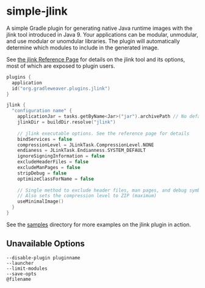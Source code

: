 # simple-jlink

A simple Gradle plugin for generating native Java runtime images with the jlink tool introduced in Java 9.
Your applications can be modular, unmodular, and use modular or unomdular libraries. The
plugin will automatically determine which modules to include in the generated image.

See [the jlink Reference Page](https://docs.oracle.com/javase/9/tools/jlink.htm) for details on the
jlink tool and its options, most of which are exposed to plugin users.

```kotlin
plugins {
  application
  id("org.gradleweaver.plugins.jlink")
}

jlink {
  "configuration name" {
    applicationJar = tasks.getByName<Jar>("jar").archivePath // No default value
    jlinkDir = buildDir.resolve("jlink")
    
    // jlink executable options. See the reference page for details
    bindServices = false
    compressionLevel = JLinkTask.CompressionLevel.NONE
    endianess = JLinkTask.Endianness.SYSTEM_DEFAULT
    ignoreSigningInformation = false
    excludeHeaderFiles = false
    excludeManPages = false
    stripDebug = false
    optimizeClassForName = false
    
    // Single method to exclude header files, man pages, and debug symbols
    // Also sets the compression level to ZIP (maximum)
    useMinimalImage()
  }
}
```

See the [samples](samples) directory for more examples on the jlink plugin in action.

## Unavailable Options

`--disable-plugin pluginname`  
`--launcher`  
`--limit-modules`  
`--save-opts`  
`@filename`
